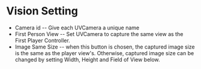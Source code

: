# Vision Setting
* Camera id -- Give each UVCamera a unique name
* First Person View -- Set UVCamera to capture the same view as the First Player Controller.
* Image Same Size -- when this button is chosen, the captured image size is the same as the player view's.                                                      Otherwise, captured image size can be changed by setting Width, Height and Field of View below.
